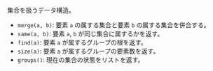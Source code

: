 集合を扱うデータ構造。
- `merge(a, b)`: 要素 `a` の属する集合と要素 `b` の属する集合を併合する。
- `same(a, b)`: 要素 `a`, `b` が同じ集合に属するかを返す。
- `find(a)`: 要素 `a` が属するグループの根を返す。
- `size(a)`: 要素 `a` が属するグループの要素数を返す。
- `groups()`: 現在の集合の状態をリストを返す。
